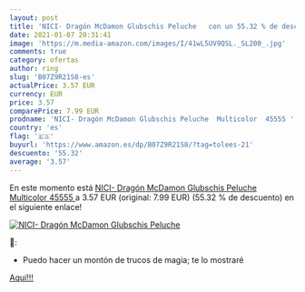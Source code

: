 ```yaml
---
layout: post
title: 'NICI- Dragón McDamon Glubschis Peluche   con un 55.32 % de descuento'
date: 2021-01-07 20:31:41
image: 'https://m.media-amazon.com/images/I/41wL5UV9QSL._SL200_.jpg'
comments: true
category: ofertas
author: ring
slug: 'B07Z9R21S8-es'
actualPrice: 3.57 EUR
currency: EUR
price: 3.57
comparePrice: 7.99 EUR
prodname: 'NICI- Dragón McDamon Glubschis Peluche  Multicolor  45555 '
country: 'es'
flag: '🇪🇸'
buyurl: 'https://www.amazon.es/dp/B07Z9R21S8/?tag=tolees-21'
descuento: '55.32'
average: '3.57'
---
```


En este momento está [NICI- Dragón McDamon Glubschis Peluche  Multicolor  45555 ](https://www.amazon.es/dp/B07Z9R21S8/?tag=tolees-21) a 3.57 EUR (original: 7.99 EUR) (55.32 %  de descuento) en el siguiente enlace!

[![NICI- Dragón McDamon Glubschis Peluche  ](https://m.media-amazon.com/images/I/41wL5UV9QSL._SL200_.jpg)](https://www.amazon.es/dp/B07Z9R21S8/?tag=tolees-21)

🔎:

- Puedo hacer un montón de trucos de magia; te lo mostraré

[Aquí!!!](https://www.amazon.es/dp/B07Z9R21S8/?tag=tolees-21)
